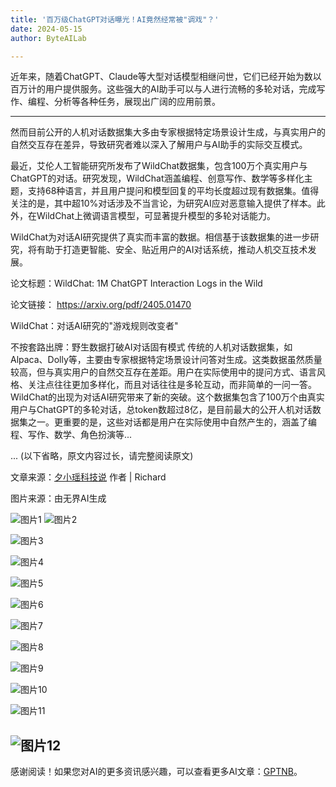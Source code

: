 ```yaml
---
title: '百万级ChatGPT对话曝光！AI竟然经常被"调戏"？'
date: 2024-05-15
author: ByteAILab

---
```


近年来，随着ChatGPT、Claude等大型对话模型相继问世，它们已经开始为数以百万计的用户提供服务。这些强大的AI助手可以与人进行流畅的多轮对话，完成写作、编程、分析等各种任务，展现出广阔的应用前景。

---
然而目前公开的人机对话数据集大多由专家根据特定场景设计生成，与真实用户的自然交互存在差异，导致研究者难以深入了解用户与AI助手的实际交互模式。

最近，艾伦人工智能研究所发布了WildChat数据集，包含100万个真实用户与ChatGPT的对话。研究发现，WildChat涵盖编程、创意写作、数学等多样化主题，支持68种语言，并且用户提问和模型回复的平均长度超过现有数据集。值得关注的是，其中超10%对话涉及不当言论，为研究AI应对恶意输入提供了样本。此外，在WildChat上微调语言模型，可显著提升模型的多轮对话能力。

WildChat为对话AI研究提供了真实而丰富的数据。相信基于该数据集的进一步研究，将有助于打造更智能、安全、贴近用户的AI对话系统，推动人机交互技术发展。

论文标题：WildChat: 1M ChatGPT Interaction Logs in the Wild

论文链接：
https://arxiv.org/pdf/2405.01470

WildChat：对话AI研究的"游戏规则改变者"

不按套路出牌：野生数据打破AI对话固有模式
传统的人机对话数据集，如Alpaca、Dolly等，主要由专家根据特定场景设计问答对生成。这类数据虽然质量较高，但与真实用户的自然交互存在差距。用户在实际使用中的提问方式、语言风格、关注点往往更加多样化，而且对话往往是多轮互动，而非简单的一问一答。
WildChat的出现为对话AI研究带来了新的突破。这个数据集包含了100万个由真实用户与ChatGPT的多轮对话，总token数超过8亿，是目前最大的公开人机对话数据集之一。更重要的是，这些对话都是用户在实际使用中自然产生的，涵盖了编程、写作、数学、角色扮演等...

... (以下省略，原文内容过长，请完整阅读原文)

文章来源：[夕小瑶科技说](https://mp.weixin.qq.com/s/srLx0nwIQHJbsrvfq5SdwA)
作者 | Richard

图片来源：由无界AI生成

![图片1](https://appserversrc.8btc.cn/upload/3B33CB85B496C0CB6FBA4C2BD79320AD/1715583346352/FsR0lGB6NvEOFDMJHcSGBPrS4ZvB.png)
![图片2](https://appserversrc.8btc.cn/Fj6XiB95dnsb9oJPeXz2iiITJLX4)

![图片3](https://appserversrc.8btc.cn/Foai33KenwVq10rd0ObqyuI9Ekzu)

![图片4](https://appserversrc.8btc.cn/Fq5SyidnNAS292_pe7vXETcV4ENq)

![图片5](https://appserversrc.8btc.cn/Fqa7pU3lTKIomomu6qCqcG-JmC-S)

![图片6](https://appserversrc.8btc.cn/Fm105qc0xdPXMXfjnZVnVIcln_cf)

![图片7](https://appserversrc.8btc.cn/FkRy4ckHm5tkCYBLzHBmLALnJOjb)

![图片8](https://appserversrc.8btc.cn/FlcX2R-arK0WlJAMXMhDoXPdjT9u)

![图片9](https://appserversrc.8btc.cn/FqQX4q6Mo6QWLzMH5_DEJvpq9nB_)

![图片10](https://appserversrc.8btc.cn/FoiLNjEV7ZEzbNGUCeVeuwmen_81)

![图片11](https://appserversrc.8btc.cn/FkMWA5nfOgPQUZOnAv5PBnWiPfV0)

![图片12](https://appserversrc.8btc.cn/Fqzuf7Xs6_e83LWnaPkBz49BWIyC)
---
感谢阅读！如果您对AI的更多资讯感兴趣，可以查看更多AI文章：[GPTNB](https://gptnb.com)。